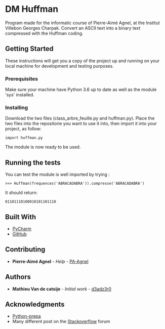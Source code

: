 # DM Huffman

Program made for the informatic course of Pierre-Aimé Agnel, at the Institut Villebon Georges Charpak. Convert an ASCII text into a binary text compressed with
the Huffman coding.

## Getting Started

These instructions will get you a copy of the project up and running on your local machine for development and testing purposes.

### Prerequisites

Make sure your machine have Python 3.6 up to date as well as the module 'sys' installed.

### Installing

Download the two files (class_arbre_feuille.py and huffman.py).
Place the two files into the repositorie  you want to use it into, then import it into your project, as follow:

```
import huffman.py
```

The module is now ready to be used.

## Running the tests

You can test the module is well imported by trying :

```
>>> Huffman(frequences('ABRACADABRA')).compresse('ABRACADABRA')
```

It should return:

```
01101110100010101101110
```

## Built With

* [PyCharm](https://www.jetbrains.com/pycharm/)
* [GitHub](https://github.com)

## Contributing

* **Pierre-Aimé Agnel** - *Help* - [PA-Agnel](https://github.com/PA-Agnel)

## Authors

* **Mathieu Van de catsije** - *Initial work* - [d3adz3r0](https://github.com/d3adz3r0)

## Acknowledgments

* [Python-prepa](https://python-prepa.github.io/information_theory.html)
* Many different post on the [Stackoverflow](https://stackoverflow.com/) forum

